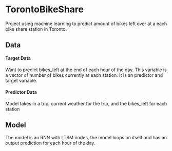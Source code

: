 # TorontoBikeShare
Project using machine learning to predict amount of bikes left over at a each bike share station in Toronto.

## Data
#### Target Data
Want to predict bikes_left at the end of each hour of the day. This variable is a vector of number of bikes currently at each station. It is an predictor and target variable.

#### Predictor Data
Model takes in a trip, current weather for the trip, and the bikes_left for each station

## Model
The model is an RNN with LTSM nodes, the model loops on itself and has an output prediction for each hour of the day.


